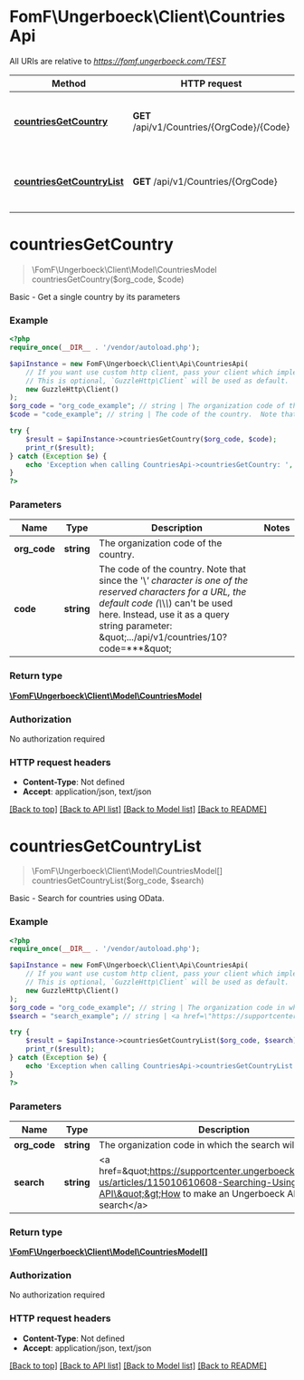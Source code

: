 # FomF\Ungerboeck\Client\CountriesApi

All URIs are relative to *https://fomf.ungerboeck.com/TEST*

Method | HTTP request | Description
------------- | ------------- | -------------
[**countriesGetCountry**](CountriesApi.md#countriesGetCountry) | **GET** /api/v1/Countries/{OrgCode}/{Code} | Basic - Get a single country by its parameters
[**countriesGetCountryList**](CountriesApi.md#countriesGetCountryList) | **GET** /api/v1/Countries/{OrgCode} | Basic - Search for countries using OData.


# **countriesGetCountry**
> \FomF\Ungerboeck\Client\Model\CountriesModel countriesGetCountry($org_code, $code)

Basic - Get a single country by its parameters

### Example
```php
<?php
require_once(__DIR__ . '/vendor/autoload.php');

$apiInstance = new FomF\Ungerboeck\Client\Api\CountriesApi(
    // If you want use custom http client, pass your client which implements `GuzzleHttp\ClientInterface`.
    // This is optional, `GuzzleHttp\Client` will be used as default.
    new GuzzleHttp\Client()
);
$org_code = "org_code_example"; // string | The organization code of the country.
$code = "code_example"; // string | The code of the country.  Note that since the '\\*' character is one of the reserved characters for a URL, the default code (\\*\\*\\*) can't be used here.  Instead, use it as a query string parameter: \".../api/v1/countries/10?code=***\"

try {
    $result = $apiInstance->countriesGetCountry($org_code, $code);
    print_r($result);
} catch (Exception $e) {
    echo 'Exception when calling CountriesApi->countriesGetCountry: ', $e->getMessage(), PHP_EOL;
}
?>
```

### Parameters

Name | Type | Description  | Notes
------------- | ------------- | ------------- | -------------
 **org_code** | **string**| The organization code of the country. |
 **code** | **string**| The code of the country.  Note that since the &#39;\\*&#39; character is one of the reserved characters for a URL, the default code (\\*\\*\\*) can&#39;t be used here.  Instead, use it as a query string parameter: \&quot;.../api/v1/countries/10?code&#x3D;***\&quot; |

### Return type

[**\FomF\Ungerboeck\Client\Model\CountriesModel**](../Model/CountriesModel.md)

### Authorization

No authorization required

### HTTP request headers

 - **Content-Type**: Not defined
 - **Accept**: application/json, text/json

[[Back to top]](#) [[Back to API list]](../../README.md#documentation-for-api-endpoints) [[Back to Model list]](../../README.md#documentation-for-models) [[Back to README]](../../README.md)

# **countriesGetCountryList**
> \FomF\Ungerboeck\Client\Model\CountriesModel[] countriesGetCountryList($org_code, $search)

Basic - Search for countries using OData.

### Example
```php
<?php
require_once(__DIR__ . '/vendor/autoload.php');

$apiInstance = new FomF\Ungerboeck\Client\Api\CountriesApi(
    // If you want use custom http client, pass your client which implements `GuzzleHttp\ClientInterface`.
    // This is optional, `GuzzleHttp\Client` will be used as default.
    new GuzzleHttp\Client()
);
$org_code = "org_code_example"; // string | The organization code in which the search will take place
$search = "search_example"; // string | <a href=\"https://supportcenter.ungerboeck.com/hc/en-us/articles/115010610608-Searching-Using-the-API\">How to make an Ungerboeck API search</a>

try {
    $result = $apiInstance->countriesGetCountryList($org_code, $search);
    print_r($result);
} catch (Exception $e) {
    echo 'Exception when calling CountriesApi->countriesGetCountryList: ', $e->getMessage(), PHP_EOL;
}
?>
```

### Parameters

Name | Type | Description  | Notes
------------- | ------------- | ------------- | -------------
 **org_code** | **string**| The organization code in which the search will take place |
 **search** | **string**| &lt;a href&#x3D;\&quot;https://supportcenter.ungerboeck.com/hc/en-us/articles/115010610608-Searching-Using-the-API\&quot;&gt;How to make an Ungerboeck API search&lt;/a&gt; |

### Return type

[**\FomF\Ungerboeck\Client\Model\CountriesModel[]**](../Model/CountriesModel.md)

### Authorization

No authorization required

### HTTP request headers

 - **Content-Type**: Not defined
 - **Accept**: application/json, text/json

[[Back to top]](#) [[Back to API list]](../../README.md#documentation-for-api-endpoints) [[Back to Model list]](../../README.md#documentation-for-models) [[Back to README]](../../README.md)

